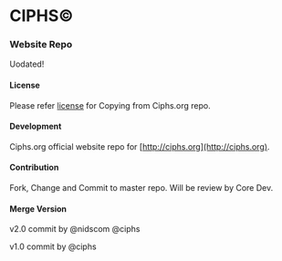 # CIPHS©
### Website Repo

Uodated!

#### License
Please refer [license](https://github.com/ciphs/website/blob/master/LICENSE) for Copying from Ciphs.org repo.

#### Development
Ciphs.org official website repo for [http://ciphs.org](http://ciphs.org).

#### Contribution
Fork, Change and Commit to master repo. Will be review by Core Dev.

#### Merge Version
v2.0 commit by @nidscom @ciphs

v1.0 commit by @ciphs
